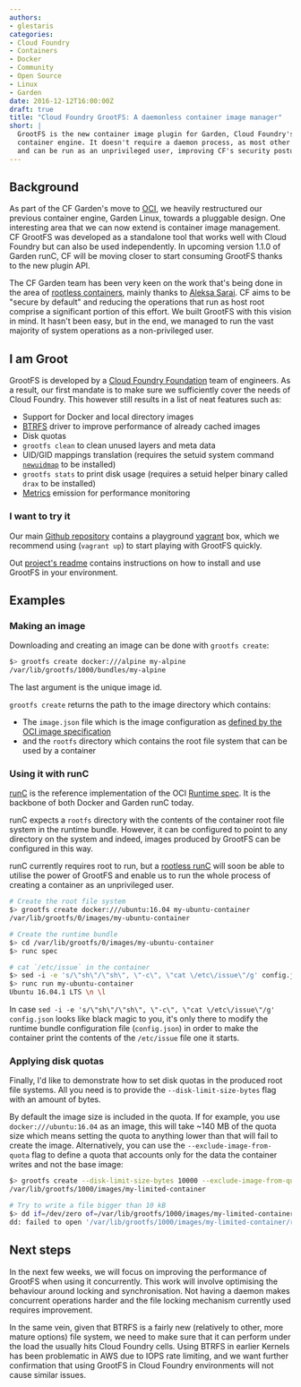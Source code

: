```yaml
---
authors:
- glestaris
categories:
- Cloud Foundry
- Containers
- Docker
- Community
- Open Source
- Linux
- Garden
date: 2016-12-12T16:00:00Z
draft: true
title: "Cloud Foundry GrootFS: A daemonless container image manager"
short: |
  GrootFS is the new container image plugin for Garden, Cloud Foundry's
  container engine. It doesn't require a daemon process, as most other engines,
  and can be run as an unprivileged user, improving CF's security posture.
---
```


## Background

As part of the CF Garden's move to
[OCI](https://github.com/opencontainers/runtime-spec), we heavily restructured
our previous container engine, Garden Linux, towards a pluggable design. One
interesting area that we can now extend is container image management. CF
GrootFS was developed as a standalone tool that works well with Cloud Foundry
but can also be used independently. In upcoming version 1.1.0 of Garden runC,
CF will be moving closer to start consuming GrootFS thanks to the new plugin
API.

The CF Garden team has been very keen on the work that's being done in the area
of [rootless containers](https://github.com/opencontainers/runc/pull/774),
mainly thanks to [Aleksa Sarai](https://github.com/cyphar). CF aims to be
"secure by default" and reducing the operations that run as host root comprise
a significant portion of this effort. We built GrootFS with this vision in
mind. It hasn't been easy, but in the end, we managed to run the vast majority
of system operations as a non-privileged user.

## I am Groot

GrootFS is developed by a [Cloud Foundry
Foundation](https://www.cloudfoundry.org/) team of engineers. As a result, our
first mandate is to make sure we sufficiently cover the needs of Cloud Foundry.
This however still results in a list of neat features such as:

* Support for Docker and local directory images
* [BTRFS](http://btrfs.wiki.kernel.org/) driver to improve performance of
  already cached images
* Disk quotas
* `grootfs clean` to clean unused layers and meta data
* UID/GID mappings translation (requires the setuid system command
  [`newuidmap`](http://manpages.ubuntu.com/manpages/xenial/man1/newuidmap.1.html)
  to be installed)
* `grootfs stats` to print disk usage (requires a setuid helper binary called
  `drax` to be installed)
* [Metrics](https://github.com/cloudfoundry/dropsonde) emission for performance
  monitoring

### I want to try it

Our main [Github repository](https://github.com/cloudfoundry/grootfs) contains
a playground
[vagrant](https://github.com/cloudfoundry/grootfs/blob/master/README.md) box,
which we recommend using (`vagrant up`) to start playing with GrootFS quickly.

Out [project's
readme](https://github.com/cloudfoundry/grootfs/blob/master/README.md) contains
instructions on how to install and use GrootFS in your environment.

## Examples

### Making an image

Downloading and creating an image can be done with `grootfs create`:

~~~bash
$> grootfs create docker:///alpine my-alpine
/var/lib/grootfs/1000/bundles/my-alpine
~~~

The last argument is the unique image id.

`grootfs create` returns the path to the image directory which contains:

* The `image.json` file which is the image configuration as [defined by the OCI
  image specification](https://github.com/opencontainers/image-spec/blob/master/config.md)
* and the `rootfs` directory which contains the root file system that can be
  used by a container

### Using it with runC

[runC](https://github.com/opencontainers/runc) is the reference implementation
of the OCI [Runtime spec](https://github.com/opencontainers/runtime-spec). It
is the backbone of both Docker and Garden runC today.

runC expects a `rootfs` directory with the contents of the container root file
system in the runtime bundle. However, it can be configured to point to any
directory on the system and indeed, images produced by GrootFS can be
configured in this way.

runC currently requires root to run, but a [rootless
runC](https://github.com/opencontainers/runc/pull/774) will soon be able to
utilise the power of GrootFS and enable us to run the whole process of creating
a container as an unprivileged user.

~~~bash
# Create the root file system
$> grootfs create docker:///ubuntu:16.04 my-ubuntu-container
/var/lib/grootfs/0/images/my-ubuntu-container

# Create the runtime bundle
$> cd /var/lib/grootfs/0/images/my-ubuntu-container
$> runc spec

# cat `/etc/issue` in the container
$> sed -i -e 's/\"sh\"/\"sh\", \"-c\", \"cat \/etc\/issue\"/g' config.json
$> runc run my-ubuntu-container
Ubuntu 16.04.1 LTS \n \l
~~~

In case `sed -i -e 's/\"sh\"/\"sh\", \"-c\", \"cat \/etc\/issue\"/g'
config.json` looks like black magic to you, it's only there to modify the
runtime bundle configuration file (`config.json`) in order to make the
container print the contents of the `/etc/issue` file one it starts.

### Applying disk quotas

Finally, I'd like to demonstrate how to set disk quotas in the produced root
file systems. All you need is to provide the `--disk-limit-size-bytes` flag
with an amount of bytes.

By default the image size is included in the quota. If for example, you use
`docker:///ubuntu:16.04` as an image, this will take ~140 MB of the quota size
which means setting the quota to anything lower than that will fail to create
the image. Alternatively, you can use the `--exclude-image-from-quota` flag to
define a quota that accounts only for the data the container writes and not the
base image:

~~~bash
$> grootfs create --disk-limit-size-bytes 10000 --exclude-image-from-quota docker:///ubuntu:16.04 my-limited-container
/var/lib/grootfs/1000/images/my-limited-container

# Try to write a file bigger than 10 kB
$> dd if=/dev/zero of=/var/lib/grootfs/1000/images/my-limited-container/rootfs/big-file bs=1000 count=11
dd: failed to open '/var/lib/grootfs/1000/images/my-limited-container/rootfs/big-file': Disk quota exceeded
~~~

## Next steps

In the next few weeks, we will focus on improving the performance of GrootFS
when using it concurrently. This work will involve optimising the behaviour
around locking and synchronisation. Not having a daemon makes concurrent
operations harder and the file locking mechanism currently used requires
improvement.

In the same vein, given that BTRFS is a fairly new (relatively to other, more
mature options) file system, we need to make sure that it can perform under the
load the usually hits Cloud Foundry cells. Using BTRFS in earlier Kernels has
been problematic in AWS due to IOPS rate limiting, and we want further
confirmation that using GrootFS in Cloud Foundry environments will not cause
similar issues.
